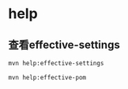 # help

## 查看effective-settings

```bash
mvn help:effective-settings
```

```bash
mvn help:effective-pom
```
